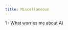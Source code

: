 ```yaml
---
title: Miscellaneous
---
```


1
:
[What worries me about AI](https://medium.com/@francois.chollet/what-worries-me-about-ai-ed9df072b704)